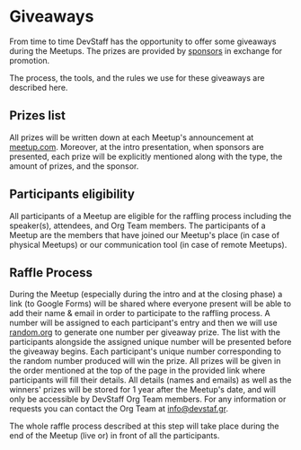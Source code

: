 # Giveaways
From time to time DevStaff has the opportunity to offer some giveaways during
the Meetups. The prizes are provided by
[sponsors](https://github.com/devstaff-crete/DevStaff-Heraklion/blob/master/Sponsors.md)
in exchange for promotion.

The process, the tools, and the rules we use for these giveaways are described
here.

## Prizes list
All prizes will be written down at each Meetup's announcement at
[meetup.com](https://www.meetup.com/devstaff/). Moreover, at the intro
presentation, when sponsors are presented, each prize will be explicitly
mentioned along with the type, the amount of prizes, and the sponsor.

## Participants eligibility
All participants of a Meetup are eligible for the raffling process including 
the speaker(s), attendees, and Org Team members. The participants of a Meetup 
are the members that have joined our Meetup's place (in case of physical 
Meetups) or our communication tool (in case of remote Meetups).

## Raffle Process
During the Meetup (especially during the intro and at the closing phase) a 
link (to Google Forms) will be shared where everyone present will be able to 
add their name & email in order to participate to the raffling process. A 
number will be assigned to each participant's entry and then we will use
[random.org](https://www.random.org/) to generate one number per giveaway 
prize. The list with the participants alongside the assigned unique number 
will be presented before the giveaway begins. Each participant's unique number 
corresponding to the random number produced will win the prize. All prizes 
will be given in the order mentioned at the top of the page in the provided 
link where participants will fill their details. All details (names and 
emails) as well as the winners' prizes will be stored for 1 year after the 
Meetup's date, and will only be accessible by DevStaff Org Team members. 
For any information or requests you can contact the Org Team at 
[info@devstaf.gr](mailto:info@devstaf.gr).

The whole raffle process described at this step will take place during the end 
of the Meetup (live or) in front of all the participants.
